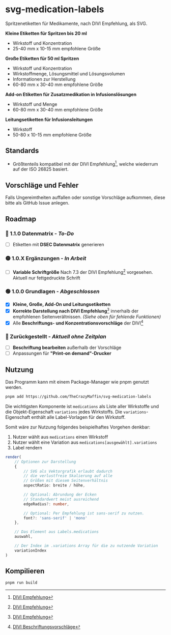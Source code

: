 # svg-medication-labels
Spritzenetiketten für Medikamente, nach DIVI Empfehlung, als SVG.

**Kleine Etiketten für Spritzen bis 20 ml**
- Wirkstoff und Konzentration
- 25-40 mm x 10-15 mm empfohlene Größe

**Große Etiketten für 50 ml Spritzen**
- Wirkstoff und Konzentration
- Wirkstoffmenge, Lösungsmittel und Lösungsvolumen
- Informationen zur Herstellung
- 60-80 mm x 30-40 mm empfohlene Größe

**Add-on Etiketten für Zusatzmedikation in Infusionslösungen**
- Wirkstoff und Menge
- 60-80 mm x 30-40 mm empfohlene Größe

**Leitungsetiketten für Infusionsleitungen**
- Wirkstoff
- 50-80 x 10-15 mm empfohlene Größe

## Standards
- Größtenteils kompatibel mit der DIVI Empfehlung[^1], welche wiederrum auf der ISO 26825 basiert.

## Vorschläge und Fehler
Falls Ungereimtheiten auffallen oder sonstige Vorschläge aufkommen, diese bitte als GitHub Issue anlegen.

## Roadmap
### 🔴 1.1.0 Datenmatrix - *To-Do*
- [ ] Etiketten mit **DSEC Datenmatrix** generieren
### 🟡 1.0.X Ergänzungen - *In Arbeit*
- [ ] **Variable Schriftgröße** Nach 7.3 der DIVI Empfehlung[^1] vorgesehen. Aktuell nur fettgedruckte Schrift

### 🟢 1.0.0 Grundlagen - *Abgeschlossen*
- [X] **Kleine, Große, Add-On und Leitungsetiketten**
- [X] **Korrekte Darstellung nach DIVI Empfehlung**[^1] innerhalb der empfohlenen Seitenverältnissen. *(Siehe oben für fehlende Funktionen)*
- [X] Alle **Beschriftungs- und Konzentrationsvorschläge** der DIVI[^2]

### 🔴 Zurückgestellt - *Aktuell ohne Zeitplan*
- [ ] **Beschriftung bearbeiten** außerhalb der Vorschläge
- [ ] Anpassungen für **"Print-on demand"-Drucker**

## Nutzung
Das Programm kann mit einem Package-Manager wie pnpm genutzt werden.
```bash
pnpm add https://github.com/TheCrazyMaffin/svg-medication-labels
```


Die wichtigsten Komponente ist `medications` als Liste aller Wirkstoffe und die Objekt-Eigenschaft `variations` jedes Wirkstoffs. Die `variations`-Eigenschaft enthält alle Label-Vorlagen für den Wirkstoff.

Somit wäre zur Nutzung folgendes beispielhaftes Vorgehen denkbar:
1. Nutzer wählt aus `medications` einen Wirkstoff
2. Nutzer wählt eine Variation aus `medications[ausgewählt].variations`
3. Label rendern

```ts
render(
    // Optionen zur Darstellung
    {
        // SVG als Vektorgrafik erlaubt dadurch
        // die verlustfreie Skalierung auf alle
        // Größen mit diesem Seitenverhältnis
        aspectRatio: breite / höhe,

        // Optional: Abrundung der Ecken
        // Standardwert meist ausreichend
        edgeRadius?: number,

        // Optional: Per Empfehlung ist sans-serif zu nutzen.
        font?: 'sans-serif' | 'mono'
    },

    // Das Element aus Labels.medications
    auswahl,

    // Der Index im .variations Array für die zu nutzende Variation
    variationIndex 
)
```

## Kompilieren
```bash
pnpm run build
```

[^1]: [DIVI Empfehlung](https://www.divi.de/service/spritzenetiketten)
[^2]: [DIVI Beschriftungsvorschläge](https://www.divi.de/component/edocman/beschriftungsvorschlaege/download?Itemid=0)